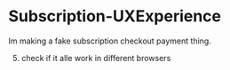 # Subscription-UXExperience
Im making a fake subscription checkout payment thing. 



5. check if it alle work in different browsers 